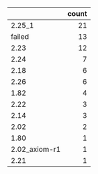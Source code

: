 |               |   count |
|:--------------|--------:|
| 2.25_1        |      21 |
| failed        |      13 |
| 2.23          |      12 |
| 2.24          |       7 |
| 2.18          |       6 |
| 2.26          |       6 |
| 1.82          |       4 |
| 2.22          |       3 |
| 2.14          |       3 |
| 2.02          |       2 |
| 1.80          |       1 |
| 2.02_axiom-r1 |       1 |
| 2.21          |       1 |